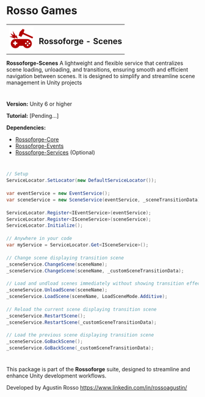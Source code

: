 # Rosso Games

<table>
  <tr>
    <td><img src="https://github.com/rossogames/Rossoforge-Scenes/blob/main/logo.png?raw=true" alt="Rossoforge" width="64"/></td>
    <td><h2>Rossoforge - Scenes</h2></td>
  </tr>
</table>

**Rossoforge-Scenes** A lightweight and flexible service that centralizes scene loading, unloading, and transitions, ensuring smooth and efficient navigation between scenes. It is designed to simplify and streamline scene management in Unity projects

#
**Version:** Unity 6 or higher

**Tutorial:** [Pending...]

**Dependencies:**
* [Rossoforge-Core](https://github.com/rossogames/Rossoforge-Core.git)
* [Rossoforge-Events](https://github.com/rossogames/Rossoforge-Events.git)
* [Rossoforge-Services](https://github.com/rossogames/Rossoforge-Services.git) (Optional)

#

```csharp
// Setup
ServiceLocator.SetLocator(new DefaultServiceLocator());

var eventService = new EventService();
var sceneService = new SceneService(eventService, _sceneTransitionData);

ServiceLocator.Register<IEventService>(eventService);
ServiceLocator.Register<ISceneService>(sceneService);
ServiceLocator.Initialize();

// Anywhere in your code
var myService = ServiceLocator.Get<ISceneService>();

// Change scene displaying transition scene
_sceneService.ChangeScene(sceneName);
_sceneService.ChangeScene(sceneName, _customSceneTransitionData);

// Load and undload scenes immediately without showing transition effect
_sceneService.UnloadScene(sceneName);
_sceneService.LoadScene(sceneName, LoadSceneMode.Additive);

// Reload the current scene displaying transition scene
_sceneService.RestartScene();
_sceneService.RestartScene(_customSceneTransitionData);

// Load the previous scene displaying transition scene
_sceneService.GoBackScene();
_sceneService.GoBackScene(_customSceneTransitionData);
```

#
This package is part of the **Rossoforge** suite, designed to streamline and enhance Unity development workflows.

Developed by Agustin Rosso
https://www.linkedin.com/in/rossoagustin/
